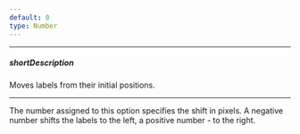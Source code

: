 ```yaml
---
default: 0
type: Number
---
```

---
##### shortDescription
Moves labels from their initial positions.

---
The number assigned to this option specifies the shift in pixels. A negative number shifts the labels to the left, a positive number - to the right.